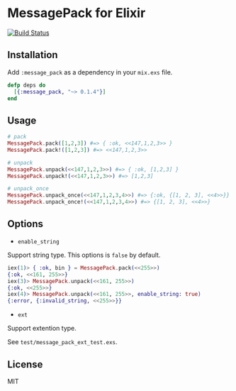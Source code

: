 # MessagePack for Elixir

[![Build Status](https://travis-ci.org/mururu/msgpack-elixir.png?branch=master)](https://travis-ci.org/mururu/msgpack-elixir)

## Installation

Add `:message_pack` as a dependency in your `mix.exs` file.

```elixir
defp deps do
  [{:message_pack, "~> 0.1.4"}]
end
```

## Usage

```elixir
# pack
MessagePack.pack([1,2,3]) #=> { :ok, <<147,1,2,3>> }
MessagePack.pack!([1,2,3]) #=> <<147,1,2,3>>

# unpack
MessagePack.unpack(<<147,1,2,3>>) #=> { :ok, [1,2,3] }
MessagePack.unpack!(<<147,1,2,3>>) #=> [1,2,3]

# unpack_once
MessagePack.unpack_once(<<147,1,2,3,4>>) #=> {:ok, {[1, 2, 3], <<4>>}}
MessagePack.unpack_once!(<<147,1,2,3,4>>) #=> {[1, 2, 3], <<4>>}
```

## Options

* `enable_string`

Support string type. This options is `false` by default.

```elixir
iex(1)> { :ok, bin } = MessagePack.pack(<<255>>)
{:ok, <<161, 255>>}
iex(3)> MessagePack.unpack(<<161, 255>>)
{:ok, <<255>>}
iex(4)> MessagePack.unpack(<<161, 255>>, enable_string: true)
{:error, {:invalid_string, <<255>>}}
```

* `ext`

Support extention type.

See `test/message_pack_ext_test.exs`.

## License

MIT
